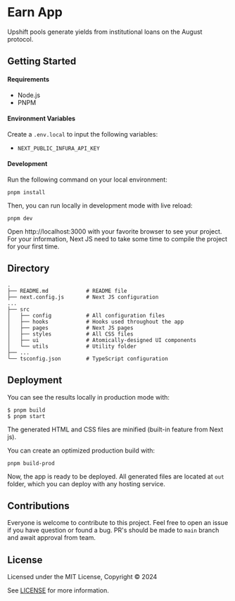 # Earn App

Upshift pools generate yields from institutional loans on the August protocol.

## Getting Started

#### Requirements

- Node.js 
- PNPM

#### Environment Variables

Create a `.env.local` to input the following variables:

- `NEXT_PUBLIC_INFURA_API_KEY`

#### Development

Run the following command on your local environment:

```
pnpm install
```

Then, you can run locally in development mode with live reload:

```
pnpm dev
```

Open http://localhost:3000 with your favorite browser to see your project. For your information, Next JS need to take some time to compile the project for your first time.

## Directory

```
.
├── README.md            # README file
├── next.config.js       # Next JS configuration
...
├── src
│   ├── config           # All configuration files
│   ├── hooks            # Hooks used throughout the app
│   ├── pages            # Next JS pages
│   ├── styles           # All CSS files
│   ├── ui               # Atomically-designed UI components
│   └── utils            # Utility folder
├── ...
└── tsconfig.json        # TypeScript configuration
```

## Deployment

You can see the results locally in production mode with:

```
$ pnpm build
$ pnpm start
```

The generated HTML and CSS files are minified (built-in feature from Next js).

You can create an optimized production build with:

```
pnpm build-prod
```

Now, the app is ready to be deployed. All generated files are located at `out` folder, which you can deploy with any hosting service.

## Contributions

Everyone is welcome to contribute to this project. Feel free to open an issue if you have question or found a bug. PR's should be made to `main` branch and await approval from team.

## License

Licensed under the MIT License, Copyright © 2024

See [LICENSE](LICENSE) for more information.